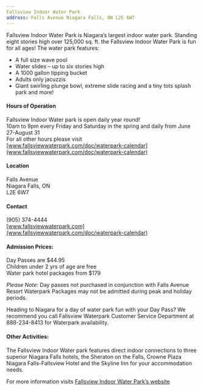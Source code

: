 ```yaml
---
Fallsview Indoor Water Park
address: Falls Avenue Niagara Falls, ON L2E 6W7
---
```

Fallsview Indoor Water Park is Niagara’s largest indoor water park.  Standing eight stories high over 125,000 sq. ft. the Fallsview Indoor Water Park is fun for all ages! The water park features:

- A full size wave pool  
-  Water slides – up to six stories high  
- A 1000 gallon tipping bucket  
- Adults only jacuzzis  
- Giant swirling plunge bowl, extreme slide racing and a tiny tots splash park and more!  

#### Hours of Operation

Fallsview Indoor Water park is open daily year round!  
10am to 9pm every Friday and Saturday in the spring and daily from June 27-August 31  
For all other hours please visit [www.fallsviewwaterpark.com/doc/waterpark-calendar](www.fallsviewwaterpark.com/doc/waterpark-calendar)


#### Location

Falls Avenue  
Niagara Falls, ON  
L2E 6W7  

#### Contact
(905) 374-4444  
[www.fallsviewwaterpark.com](www.fallsviewwaterpark.com/doc/waterpark-calendar)

#### Admission Prices:
Day Passes are $44.95  
Children under 2 yrs of age are free  
Water park hotel packages from $179  

*Please Note:* Day passes not purchased in conjunction with Falls Avenue Resort Waterpark Packages may not be admitted during peak and holiday periods.

Heading to Niagara for a day of water park fun with your Day Pass? We recommend you call Fallsview Waterpark Customer Service Department at 888-234-8413 for Waterpark availability.

#### Other Activities:

The Fallsview Indoor Water park features direct indoor connections to three superior Niagara Falls hotels, the Sheraton on the Falls, Crowne Plaza Niagara Falls-Fallsview Hotel and the Skyline Inn for your accommodation needs.

For more information visits [Fallsview Indoor Water Park’s website](www.fallsviewwaterpark.com)
